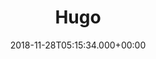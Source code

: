 ---
title: Hugo
date: 2018-11-28T05:15:34.000+00:00
weight: 1
thumbnail: images/partners/hugo.svg
rss_ignore: true
---